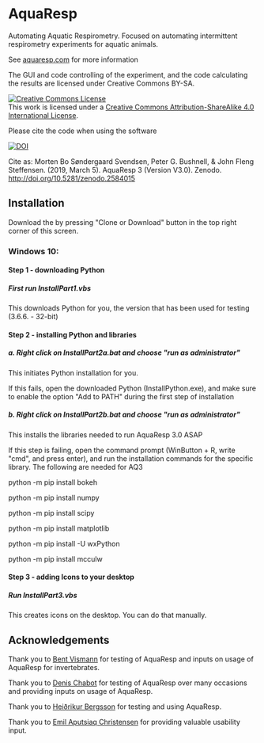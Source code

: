 # AquaResp
Automating Aquatic Respirometry. Focused on automating intermittent respirometry experiments for aquatic animals.

See <a href = "http:\\www.aquaresp.com" target="_blank">aquaresp.com</a> for more information 

The GUI and code controlling of the experiment, and the code calculating the results are licensed under Creative Commons BY-SA.

<a rel="license" href="http://creativecommons.org/licenses/by-sa/4.0/"><img alt="Creative Commons License" style="border-width:0" src="https://i.creativecommons.org/l/by-sa/4.0/88x31.png" /></a><br />This work is licensed under a <a rel="license" href="http://creativecommons.org/licenses/by-sa/4.0/">Creative Commons Attribution-ShareAlike 4.0 International License</a>.

Please cite the code when using the software

[![DOI](https://zenodo.org/badge/DOI/10.5281/zenodo.2584015.svg)](https://doi.org/10.5281/zenodo.2584015)

Cite as:
Morten Bo Søndergaard Svendsen, Peter G. Bushnell, & John Fleng Steffensen. (2019, March 5). AquaResp 3 (Version V3.0). Zenodo. http://doi.org/10.5281/zenodo.2584015

## Installation

Download the by pressing "Clone or Download" button in the top right corner of this screen. 

### Windows 10:

#### Step 1 - downloading Python
##### First run InstallPart1.vbs
This downloads Python for you, the version that has been used for testing (3.6.6. - 32-bit)

#### Step 2 - installing Python and libraries
##### a. Right click on InstallPart2a.bat and choose "run as administrator"
This initiates  Python installation for you.

If this fails, open the downloaded Python (InstallPython.exe), and make sure to enable the option "Add to PATH" during the first step of installation

##### b. Right click on InstallPart2b.bat and choose "run as administrator"
This installs the libraries needed to run AquaResp 3.0 ASAP

If this step is failing, open the command prompt (WinButton + R, write "cmd", and press enter), and run the installation commands for the specific library. The following are needed for AQ3

python -m pip install bokeh

python -m pip install numpy

python -m pip install scipy

python -m pip install matplotlib

python -m pip install -U wxPython

python -m pip install mcculw

#### Step 3 - adding Icons to your desktop
##### Run InstallPart3.vbs
This creates icons on the desktop. You can do that manually.



## Acknowledgements

Thank you to <a href = "https://www1.bio.ku.dk/english/staff/?pure=en/persons/158364">Bent Vismann</a> for testing of AquaResp and inputs on usage of AquaResp for invertebrates.

Thank you to <a href = "https://www.researchgate.net/profile/Denis_Chabot">Denis Chabot</a> for testing of AquaResp over many occasions and providing inputs on usage of AquaResp.

Thank you to <a href = "https://www.researchgate.net/profile/Heidrikur_Bergsson3">Heiðrikur Bergsson</a> for testing and using AquaResp.

Thank you to <a href = "https://www.saltnfish.dk">Emil Aputsiaq Christensen</a> for providing valuable usability input.

